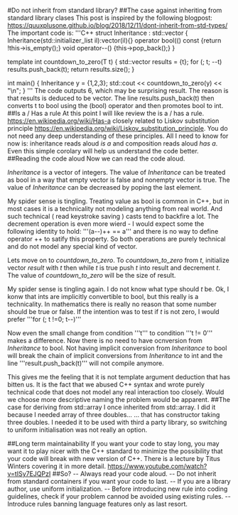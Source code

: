 #Do not inherit from standard library?
##The case against inheriting from standard library clases
This post is inspired by the following blogpost:
<https://quuxplusone.github.io/blog/2018/12/11/dont-inherit-from-std-types/>
The important code is:
'''C++
struct Inheritance : std::vector<int>
{
   Inheritance(std::initializer_list<int> il):vector(il){}
   operator bool(() const {return !this->is_empty();}
   void operator--() {this->pop_back();}
}

template<class T> int countdown_to_zero(T t)
{
   std::vector results = {t};
   for (; t; --t)
      results.push_back(t);
   return results.size();
}

int main()
{
   Inheritance y = {1,2,3};
   std::cout << countdown_to_zero(y) << "\n";
}
'''
The code outputs 6, which may be surprising result.
The reason is that results is deduced to be vector<int>. The line results.push_back(t) then converts t to bool using the (bool) operator and then promotes
bool to int.
##Is a / Has a rule
At this point I will like review the is a / has a rule.
<https://en.wikipedia.org/wiki/Has-a>
closely related to Liskov substitution principle
<https://en.wikipedia.org/wiki/Liskov_substitution_principle>.
You do not need any deep understanding of these principles. All I need to know for now is: inheritance reads aloud *is a*
 and composition reads aloud *has a*. Even this simple corolary will help us understand the code better.
##Reading the code aloud
Now we can read the code aloud.

*Inheritance* is a vector of integers. The value of *Inheritance* can be treated as bool in a way that empty vector is false and nonempty vector is true.
The value of *Inheritance* can be decreased by poping the last element.

My spider sense is tingling. Treating value as bool is common in C++, but in most cases it is a technicality not modeling anything from real world.
And such technical ( read keystroke saving ) casts tend to backfire a lot. The decrement operation is even more wierd - I would expect some the following
identity to hold:
'''(a--)++ == a'''
and there is no way to define operator ++ to satify this property. So both operations are purely technical and do not model any special kind of vector.

Lets move on to *countdown_to_zero*. To *countdown_to_zero* from *t*, initialize vector *result* with *t* then while *t* is true push *t* into result
and decrement *t*. The value of *countdown_to_zero* will be the size of result.

My spider sense is tingling again. I do not know what type should *t* be. Ok, I konw that ints are implicitly convertible to bool, but this really is
a technicality. In mathematics there is really no reason that some number should be true or false. If the intention was to test if *t* is not zero,
I would prefer
'''for (; t !=0; t--)'''

Now even the small change from condition '''t''' to condition '''t != 0''' makes a difference. Now there is no need to have ocnversion from *Inheritance* to
bool. Not having implicit conversion from *Inheritance* to bool will break the chain of implicit conversions from *Inheritance* to int and the line
'''result.push_back(t)''' will not compile anymore.

This gives me the feeling that it is not template argument deduction that has bitten us. It is the fact that we abused C++ syntax and wrote purely technical
code that does not model any real interaction too closely. Would we choose more descriptive naming the problem would be apparent.
##The case for deriving from std::array
I once inherited from std::array. I did it because I needed array of three doubles... ... that has constructor taking three doubles.
 I needed it to be used with third a party library, so switching to uniform initialisation was not really an option.

##Long term maintainability
If you want your code to stay long, you may want it to play nicer with the C++ standard to minimize the possibility that your code will break
 with new version of C++. There is a lecture by Titus Winters covering it in more detail.
<https://www.youtube.com/watch?v=tISy7EJQPzI>
##So?
-- Always read your code aloud.
-- Do not inherit from standard containers if you want your code to last.
-- If you are a library author, use uniform initialization.
-- Before introducing new rule into coding guidelines, check if your problem cannod be avoided using existing rules.
-- Introduce rules banning language features only as last resort.
